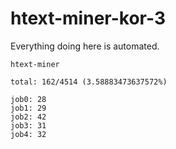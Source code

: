 # htext-miner-kor-3

Everything doing here is automated.

```
htext-miner

total: 162/4514 (3.58883473637572%)

job0: 28
job1: 29
job2: 42
job3: 31
job4: 32
```